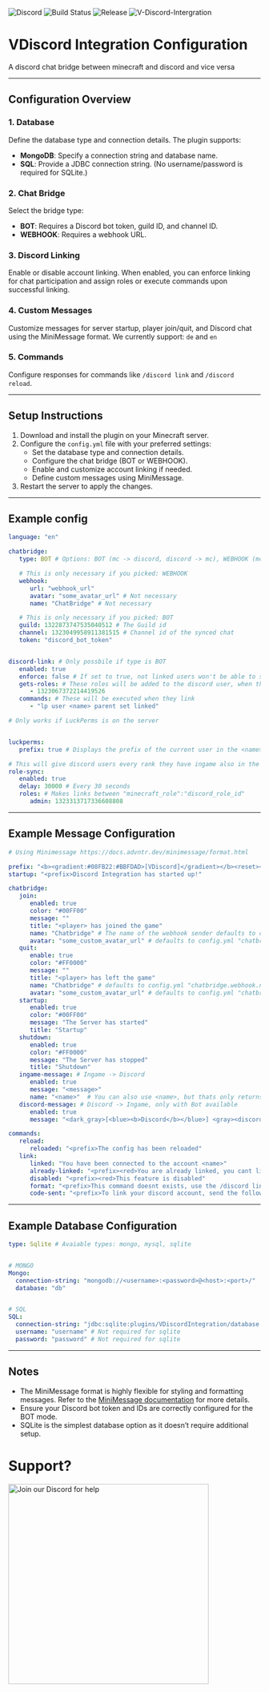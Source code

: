![Discord](https://img.shields.io/discord/1322873747535040512)
![Build Status](https://img.shields.io/github/actions/workflow/status/Varilx-Development/VDiscordIntegration/build.yml?branch=main)
![Release](https://img.shields.io/github/v/release/Varilx-Development/VDiscordIntegration)
![V-Discord-Intergration](https://cdn.modrinth.com/data/cached_images/6eddb7b31cf0eeed5156ae4c6ac961da2f02aa7a_0.webp)

# VDiscord Integration Configuration

A discord chat bridge between minecraft and discord and vice versa

---


## Configuration Overview

### 1. **Database**
Define the database type and connection details. The plugin supports:
- **MongoDB**: Specify a connection string and database name.
- **SQL**: Provide a JDBC connection string. (No username/password is required for SQLite.)

### 2. **Chat Bridge**
Select the bridge type:
- **BOT**: Requires a Discord bot token, guild ID, and channel ID.
- **WEBHOOK**: Requires a webhook URL.

### 3. **Discord Linking**
Enable or disable account linking. When enabled, you can enforce linking for chat participation and assign roles or execute commands upon successful linking.

### 4. **Custom Messages**
Customize messages for server startup, player join/quit, and Discord chat using the MiniMessage format.
We currently support: `de` and `en`

### 5. **Commands**
Configure responses for commands like `/discord link` and `/discord reload`.

---

## Setup Instructions

1. Download and install the plugin on your Minecraft server.
2. Configure the `config.yml` file with your preferred settings:
    - Set the database type and connection details.
    - Configure the chat bridge (BOT or WEBHOOK).
    - Enable and customize account linking if needed.
    - Define custom messages using MiniMessage.
3. Restart the server to apply the changes.

---

## Example config

```yaml
language: "en"

chatbridge:
   type: BOT # Options: BOT (mc -> discord, discord -> mc), WEBHOOK (mc -> discord)

   # This is only necessary if you picked: WEBHOOK
   webhook:
      url: "webhook_url"
      avatar: "some_avatar_url" # Not necessary
      name: "ChatBridge" # Not necessary

   # This is only necessary if you picked: BOT
   guild: 1322873747535040512 # The Guild id
   channel: 1323049958911381515 # Channel id of the synced chat
   token: "discord_bot_token"


discord-link: # Only possbile if type is BOT
   enabled: true
   enforce: false # If set to true, not linked users won't be able to send messages in the discord chat
   gets-roles: # These roles will be added to the discord user, when they link their discord account
      - 1323067372214419526
   commands: # These will be executed when they link
      - "lp user <name> parent set linked"

# Only works if LuckPerms is on the server


luckperms:
   prefix: true # Displays the prefix of the current user in the <name>, of a join, quit and message (e.g. <group> | <name>)

# This will give discord users every rank they have ingame also in the discord
role-sync:
   enabled: true
   delay: 30000 # Every 30 seconds
   roles: # Makes links between "minecraft_role":"discord_role_id"
      admin: 1323313717336608808

```

---

## Example Message Configuration

```yaml
# Using Minimessage https://docs.advntr.dev/minimessage/format.html

prefix: "<b><gradient:#08FB22:#BBFDAD>[VDiscord]</gradient></b><reset><!i><gray> " # This prefix can be used anywhere as "<prefix>"
startup: "<prefix>Discord Integration has started up!"

chatbridge:
   join:
      enabled: true
      color: "#00FF00"
      message: ""
      title: "<player> has joined the game"
      name: "Chatbridge" # The name of the webhook sender defaults to config.yml "chatbridge.webhook.name"
      avatar: "some_custom_avatar_url" # defaults to config.yml "chatbridge.webhook.avatar"
   quit:
      enable: true
      color: "#FF0000"
      message: ""
      title: "<player> has left the game"
      name: "Chatbridge" # defaults to config.yml "chatbridge.webhook.name"
      avatar: "some_custom_avatar_url" # defaults to config.yml "chatbridge.webhook.avatar"
   startup:
      enabled: true
      color: "#00FF00"
      message: "The Server has started"
      title: "Startup"
   shutdown:
      enabled: true
      color: "#FF0000"
      message: "The Server has stopped"
      title: "Shutdown"
   ingame-message: # Ingame -> Discord
      enabled: true
      message: "<message>"
      name: "<name>"  # You can also use <name>, but thats only returns the ign
   discord-message: # Discord -> Ingame, only with Bot available
      enabled: true
      message: "<dark_gray>[<blue><b>Discord</b></blue>] <gray><discordname> <dark_gray>»  <yellow><message>"

commands:
   reload:
      reloaded: "<prefix>The config has been reloaded"
   link:
      linked: "You have been connected to the account <name>"
      already-linked: "<prefix><red>You are already linked, you cant link again"
      disabled: "<prefix><red>This feature is disabled"
      format: "<prefix>This command doesnt exists, use the /discord link command"
      code-sent: "<prefix>To link your discord account, send the following code to the DiscordBot: <click:copy_to_clipboard:<code>><hover:show_text:Click here to copy><yellow><code></yellow> (click to copy)"
```

---

## Example Database Configuration

```yaml
type: Sqlite # Avaiable types: mongo, mysql, sqlite


# MONGO
Mongo:
  connection-string: "mongodb://<username>:<password>@<host>:<port>/"
  database: "db"


# SQL
SQL:
  connection-string: "jdbc:sqlite:plugins/VDiscordIntegration/database.db"
  username: "username" # Not required for sqlite
  password: "password" # Not required for sqlite
```


---

## Notes

- The MiniMessage format is highly flexible for styling and formatting messages. Refer to the [MiniMessage documentation](https://docs.advntr.dev/minimessage/format.html) for more details.
- Ensure your Discord bot token and IDs are correctly configured for the BOT mode.
- SQLite is the simplest database option as it doesn’t require additional setup.

# Support?
<a href="https://discord.gg/ZPyb9g6Gs4">
    <img src="https://github.com/user-attachments/assets/e2c942ae-d79a-4606-b4b0-240fd92c9a90" alt="Join our Discord for help" width="400">
</a>
